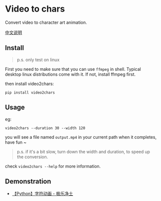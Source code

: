 # Video to chars

Convert video to character art animation.

[中文说明](/doc/README-zh-cn.md)

## Install

>p.s. only test on linux

First you need to make sure that you can use `ffmpeg` in shell.
Typical desktop linux distributions come with it. If not, install ffmpeg first.

then install video2chars:
```
pip install video2chars
```

## Usage

eg: 
```
video2chars --duration 30 --width 120
```
you will see a file named `output.mp4` in your current path when it completes, have fun ~

>p.s. if it's a bit slow, turn down the width and duration, to speed up the conversion. 

check `video2chars --help` for more information.


## Demonstration

- [【Python】字符动画 - 极乐净土](https://www.bilibili.com/video/av30469888/)
